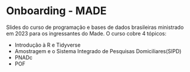 # Onboarding - MADE
Slides do curso de programação e bases de dados brasileiras ministrado em 2023 para os ingressantes do Made.
O curso cobre 4 tópicos:
- Introdução à R e Tidyverse
- Amostragem e o Sistema Integrado de Pesquisas Domiciliares(SIPD)
- PNADc
- POF